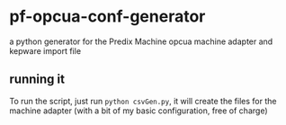 # pf-opcua-conf-generator
a python generator for the Predix Machine opcua machine adapter and kepware import file

## running it
To run the script, just run `python csvGen.py`, it will create the files for the machine adapter (with a bit of my basic configuration, free of charge)
